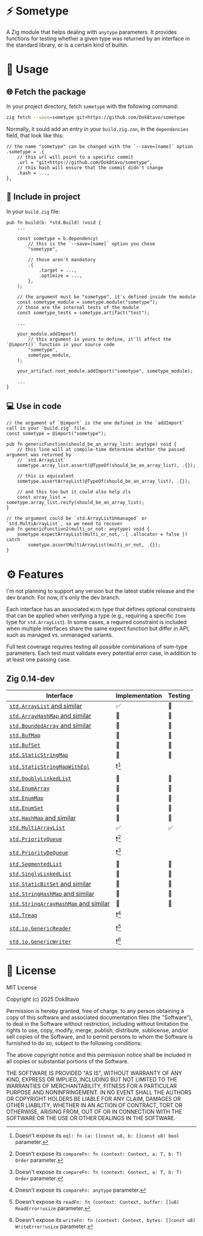 # ⚡ Sometype

A Zig module that helps dealing with `anytype` parameters. It provides functions for testing 
whether a given type was returned by an interface in the standard library, or is a certain kind of
builtin.

# 📝 Usage

## 🌐 Fetch the package

In your project directory, fetch `sometype` with the following command:

```sh
zig fetch --save=sometype git+https://github.com/Dok8tavo/sometype
```

Normally, it sould add an entry in your `build.zig.zon`, in the `dependencies` field, that look like this:

```zig
// the name "sometype" can be changed with the `--save=[name]` option
.sometype = .{
    // this url will point to a specific commit
    .url = "git+https://github.com/Dok8tavo/sometype",
    // this hash will ensure that the commit didn't change
    .hash = ...,
},
```

## 📁 Include in project

In your `build.zig` file:

```zig
pub fn build(b: *std.Build) !void {
    ...

    const sometype = b.dependency(
        // this is the `--save=[name]` option you chose
        "sometype",

        // those aren't mandatory
        .{
            .target = ...,
            .optimize = ...,
        },
    );

    // the argument must be "sometype", it's defined inside the module
    const sometype_module = sometype.module("sometype");
    // those are the internal tests of the module
    const sometype_tests = sometype.artifact("test");

    ...

    your_module.addImport(
        // this argument is yours to define, it'll affect the `@import()` function in your source code
        "sometype", 
        sometype_module,
    );

    your_artifact.root_module.addImport("sometype", sometype_module);

    ...
}
```

## 💻 Use in code

```zig
// the argument of `@import` is the one defined in the `addImport` call in your `build.zig` file.
const sometype = @import("sometype");

pub fn genericFunction(should_be_an_array_list: anytype) void {
    // this line will at compile-time determine whether the passed argument was returned by
    // `std.ArrayList`
    sometype.array_list.assert(@TypeOf(should_be_an_array_list), .{});

    // this is equivalent
    sometype.assertArrayList(@TypeOf(should_be_an_array_list), .{});

    // and this too but it could also help zls
    const array_list = sometype.array_list.reify(should_be_an_array_list);
}

// the argument could be `std.ArrayListUnmanaged` or `std.MultiArrayList`, so we need to recover
pub fn genericFunction2(multi_or_not: anytype) void {
    sometype.expectArrayList(multi_or_not, .{ .allocator = false }) catch
        sometype.assertMultiArrayList(multi_or_not, .{});
}
```

# ⚙️ Features

I'm not planning to support any version but the latest stable release and the dev branch. For now,
it's only the dev branch.

Each interface has an associated `With` type that defines optional constraints that can be applied
when verifying a type (e.g., requiring a specific `Item` type for `std.ArrayList`). In some cases, a
required constraint is included when multiple interfaces share the same expect function but differ
in API, such as managed vs. unmanaged variants.

Full test coverage requires testing all possible combinations of sum-type parameters. Each test must validate every potential error case, in addition to at least one passing case.

## Zig 0.14-dev

| Interface                                                                                                                    | Implementation | Testing |
|------------------------------------------------------------------------------------------------------------------------------|----------------|---------|
| [`std.ArrayList` and similar](https://ziglang.org/documentation/master/std/#std.array_list)                                  | ✅              | 🚧      |
| [`std.ArrayHashMap` and similar](https://ziglang.org/documentation/master/std/#std.array_hash_map.ArrayHashMapWithAllocator) | 🚫             | 🚫      |
| [`std.BoundedArray` and similar](https://ziglang.org/documentation/master/std/#std.bounded_array)                            | 🚫             | 🚫      |
| [`std.BufMap`](https://ziglang.org/documentation/master/std/#std.buf_map.BufMap)                                             | 🚫             | 🚫      |
| [`std.BufSet`](https://ziglang.org/documentation/master/std/#std.buf_set.BufSet)                                             | 🚫             | 🚫      |
| [`std.StaticStringMap`](https://ziglang.org/documentation/master/std/#std.static_string_map.StaticStringMap)                 | 🚫             | 🚫      |
| [`std.StaticStringMapWithEql`](https://ziglang.org/documentation/master/std/#std.static_string_map.StaticStringMapWithEql)   | ❗[^1]          |         |
| [`std.DoublyLinkedList`](https://ziglang.org/documentation/master/std/#std.linked_list.DoublyLinkedList)                     | 🚫             | 🚫      |
| [`std.EnumArray`](https://ziglang.org/documentation/master/std/#std.enums.EnumArray)                                         | 🚫             | 🚫      |
| [`std.EnumMap`](https://ziglang.org/documentation/master/std/#std.enums.EnumMap)                                             | 🚫             | 🚫      |
| [`std.EnumSet`](https://ziglang.org/documentation/master/std/#std.enums.EnumSet)                                             | 🚫             | 🚫      |
| [`std.HashMap` and similar](https://ziglang.org/documentation/master/std/#std.hash_map.HashMap)                              | 🚫             | 🚫      |
| [`std.MultiArrayList`](https://ziglang.org/documentation/master/std/#std.multi_array_list.MultiArrayList)                    | ✅              | ✅       |
| [`std.PriorityQueue`](https://ziglang.org/documentation/master/std/#std.priority_queue.PriorityQueue)                        | ❗[^2]          |         |
| [`std.PriorityDeQueue`](https://ziglang.org/documentation/master/std/#std.priority_dequeue.PriorityDequeue)                  | ❗[^2]          |         |
| [`std.SegmentedList`](https://ziglang.org/documentation/master/std/#std.segmented_list.SegmentedList)                        | 🚫             | 🚫      |
| [`std.SinglyLinkedList`](https://ziglang.org/documentation/master/std/#std.linked_list.SinglyLinkedList)                     | 🚫             | 🚫      |
| [`std.StaticBitSet` and similar](https://ziglang.org/documentation/master/std/#std.bit_set)                                  | 🚫             | 🚫      |
| [`std.StringHashMap` and similar](https://ziglang.org/documentation/master/std/#std.hash_map.StringHashMap)                  | 🚫             | 🚫      |
| [`std.StringArrayHashMap` and similar](https://ziglang.org/documentation/master/std/#std.array_hash_map.StringArrayHashMap)  | 🚫             | 🚫      |
| [`std.Treap`](https://ziglang.org/documentation/master/std/#std.treap.Treap)                                                 | ❗[^3]          |         |
| [`std.io.GenericReader`](https://ziglang.org/documentation/master/std/#std.io.GenericReader)                                 | ❗[^4]          |         |
| [`std.io.GenericWriter`](https://ziglang.org/documentation/master/std/#std.io.GenericWriter)                                 | ❗[^5]          |         |

[^1]: Doesn't expose its `eql: fn (a: []const u8, b: []const u8) bool` parameter.
[^2]: Doesn't expose its `compareFn: fn (context: Context, a: T, b: T) Order` parameter.
[^3]: Doesn't expose its `compareFn: anytype` parameter.
[^4]: Doesn't expose its `readFn: fn (context: Context, buffer: []u8) ReadError!usize` parameter.
[^5]: Doesn't expose its `writeFn: fn (context: Context, bytes: []const u8) WriteError!usize` parameter.


# 📃 License

MIT License

Copyright (c) 2025 Dok8tavo

Permission is hereby granted, free of charge, to any person obtaining a copy
of this software and associated documentation files (the "Software"), to deal
in the Software without restriction, including without limitation the rights
to use, copy, modify, merge, publish, distribute, sublicense, and/or sell
copies of the Software, and to permit persons to whom the Software is
furnished to do so, subject to the following conditions:

The above copyright notice and this permission notice shall be included in all
copies or substantial portions of the Software.

THE SOFTWARE IS PROVIDED "AS IS", WITHOUT WARRANTY OF ANY KIND, EXPRESS OR
IMPLIED, INCLUDING BUT NOT LIMITED TO THE WARRANTIES OF MERCHANTABILITY,
FITNESS FOR A PARTICULAR PURPOSE AND NONINFRINGEMENT. IN NO EVENT SHALL THE
AUTHORS OR COPYRIGHT HOLDERS BE LIABLE FOR ANY CLAIM, DAMAGES OR OTHER
LIABILITY, WHETHER IN AN ACTION OF CONTRACT, TORT OR OTHERWISE, ARISING FROM,
OUT OF OR IN CONNECTION WITH THE SOFTWARE OR THE USE OR OTHER DEALINGS IN THE
SOFTWARE.
